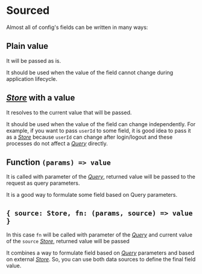 # Sourced

Almost all of config's fields can be written in many ways:

## Plain value

It will be passed as is.

It should be used when the value of the field cannot change during application lifecycle.

## [_Store_](https://effector.dev/docs/api/effector/store) with a value

It resolves to the current value that will be passed.

It should be used when the value of the field can change independently. For example, if you want to pass `userId` to some field, it is good idea to pass it as a [_Store_](https://effector.dev/docs/api/effector/store) because `userId` can change after login/logout and these processes do not affect a [_Query_](/api/primitives/query) directly.

## Function `(params) => value`

It is called with parameter of the [_Query_](/api/primitives/query), returned value will be passed to the request as query parameters.

It is a good way to formulate some field based on Query parameters.

## `{ source: Store, fn: (params, source) => value }`

In this case `fn` will be called with parameter of the [_Query_](/api/primitives/query) and current value of the `source` [_Store_](https://effector.dev/docs/api/effector/store), returned value will be passed

It combines a way to formulate field based on [_Query_](/api/primitives/query) parameters and based on external [_Store_](https://effector.dev/docs/api/effector/store). So, you can use both data sources to define the final field value.

